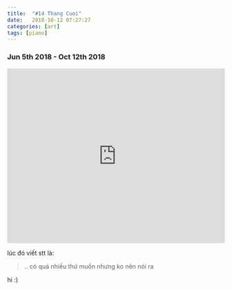 ```yaml
---
title:  "#14 Thang Cuoi"
date:   2018-10-12 07:27:27
categories: [art]
tags: [piano]
---
```


### Jun 5th 2018 - Oct 12th 2018

<iframe style="overflow:hidden; width:100%; height:405px" src="https://www.youtube.com/embed/J-kiXPDT7eI" frameborder="0" allow="accelerometer; autoplay; clipboard-write; encrypted-media; gyroscope; picture-in-picture" allowfullscreen></iframe>

lúc đó viết stt là:
> .. có quá nhiều thứ muốn nhưng ko nên nói ra

hi :)
